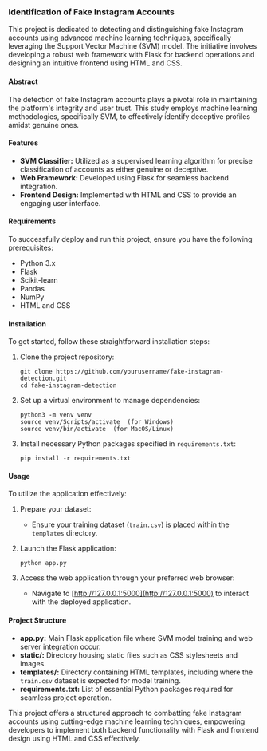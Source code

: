 ### Identification of Fake Instagram Accounts

This project is dedicated to detecting and distinguishing fake Instagram accounts using advanced machine learning techniques, specifically leveraging the Support Vector Machine (SVM) model. The initiative involves developing a robust web framework with Flask for backend operations and designing an intuitive frontend using HTML and CSS.

#### Abstract

The detection of fake Instagram accounts plays a pivotal role in maintaining the platform's integrity and user trust. This study employs machine learning methodologies, specifically SVM, to effectively identify deceptive profiles amidst genuine ones.

#### Features

- **SVM Classifier:** Utilized as a supervised learning algorithm for precise classification of accounts as either genuine or deceptive.
- **Web Framework:** Developed using Flask for seamless backend integration.
- **Frontend Design:** Implemented with HTML and CSS to provide an engaging user interface.

#### Requirements

To successfully deploy and run this project, ensure you have the following prerequisites:

- Python 3.x
- Flask
- Scikit-learn
- Pandas
- NumPy
- HTML and CSS

#### Installation

To get started, follow these straightforward installation steps:

1. Clone the project repository:

   ```
   git clone https://github.com/yourusername/fake-instagram-detection.git
   cd fake-instagram-detection
   ```

2. Set up a virtual environment to manage dependencies:

   ```
   python3 -m venv venv
   source venv/Scripts/activate  (for Windows)
   source venv/bin/activate  (for MacOS/Linux)
   ```

3. Install necessary Python packages specified in `requirements.txt`:

   ```
   pip install -r requirements.txt
   ```

#### Usage

To utilize the application effectively:

1. Prepare your dataset:
   - Ensure your training dataset (`train.csv`) is placed within the `templates` directory.

2. Launch the Flask application:

   ```
   python app.py
   ```

3. Access the web application through your preferred web browser:

   - Navigate to [http://127.0.0.1:5000](http://127.0.0.1:5000) to interact with the deployed application.

#### Project Structure

- **app.py:** Main Flask application file where SVM model training and web server integration occur.
- **static/:** Directory housing static files such as CSS stylesheets and images.
- **templates/:** Directory containing HTML templates, including where the `train.csv` dataset is expected for model training.
- **requirements.txt:** List of essential Python packages required for seamless project operation.

This project offers a structured approach to combatting fake Instagram accounts using cutting-edge machine learning techniques, empowering developers to implement both backend functionality with Flask and frontend design using HTML and CSS effectively.
